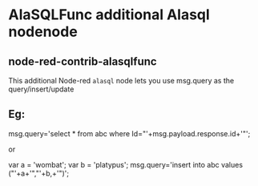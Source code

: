 # AlaSQLFunc additional Alasql nodenode

## node-red-contrib-alasqlfunc

This additional  Node-red `alasql` node lets you use msg.query as the query/insert/update

## Eg: 

msg.query='select * from abc where Id="'+msg.payload.response.id+'"';

or

  var a = 'wombat';
  var b = 'platypus';
  msg.query='insert into abc values ("'+a+'","'+b,+'")';

